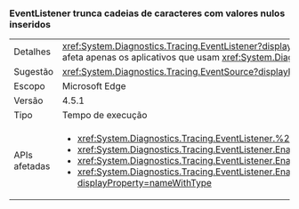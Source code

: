 ### <a name="eventlistener-truncates-strings-with-embedded-nulls"></a>EventListener trunca cadeias de caracteres com valores nulos inseridos

|   |   |
|---|---|
|Detalhes|<xref:System.Diagnostics.Tracing.EventListener?displayProperty=name> trunca cadeias de caracteres com nulos inseridos. Os caracteres nulos não são compatíveis com a classe <xref:System.Diagnostics.Tracing.EventSource?displayProperty=name>. A alteração afeta apenas os aplicativos que usam <xref:System.Diagnostics.Tracing.EventListener?displayProperty=name> para ler dados <xref:System.Diagnostics.Tracing.EventSource?displayProperty=name> no processo e que usam caracteres nulos como delimitadores.|
|Sugestão|<xref:System.Diagnostics.Tracing.EventSource?displayProperty=name> dados devem ser atualizados, se possível, para não usar caracteres nulos inseridos.|
|Escopo|Microsoft Edge|
|Versão|4.5.1|
|Tipo|Tempo de execução|
|APIs afetadas|<ul><li><xref:System.Diagnostics.Tracing.EventListener.%23ctor?displayProperty=nameWithType></li><li><xref:System.Diagnostics.Tracing.EventListener.EnableEvents(System.Diagnostics.Tracing.EventSource,System.Diagnostics.Tracing.EventLevel)?displayProperty=nameWithType></li><li><xref:System.Diagnostics.Tracing.EventListener.EnableEvents(System.Diagnostics.Tracing.EventSource,System.Diagnostics.Tracing.EventLevel,System.Diagnostics.Tracing.EventKeywords)?displayProperty=nameWithType></li><li><xref:System.Diagnostics.Tracing.EventListener.EnableEvents(System.Diagnostics.Tracing.EventSource,System.Diagnostics.Tracing.EventLevel,System.Diagnostics.Tracing.EventKeywords,System.Collections.Generic.IDictionary{System.String,System.String})?displayProperty=nameWithType></li></ul>|

